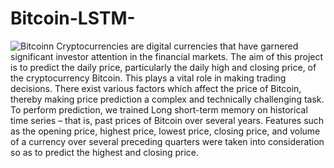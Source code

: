 # Bitcoin-LSTM-
![Bitcoinn](https://user-images.githubusercontent.com/41477399/90023497-70627e00-dcd1-11ea-84b2-17c1dc1ebabe.jpg)
      Cryptocurrencies are digital currencies that have garnered significant investor attention in the financial markets. The aim of this project is to predict the daily price, particularly the daily high and closing price, of the cryptocurrency Bitcoin. This plays a vital role in making trading decisions. There exist various factors which affect the price of Bitcoin, thereby making price prediction a complex and technically challenging task. To perform prediction, we trained Long short-term memory on historical time series – that is, past prices of Bitcoin over several years. Features such as the opening price, highest price, lowest price, closing price, and volume of a currency over several preceding quarters were taken into consideration so as to predict the highest and closing price.
